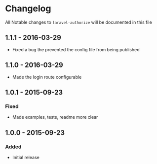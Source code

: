 # Changelog

All Notable changes to `laravel-authorize` will be documented in this file

## 1.1.1 - 2016-03-29
- Fixed a bug the prevented the config file from being published

## 1.1.0 - 2016-03-29
- Made the login route configurable

## 1.0.1 - 2015-09-23

### Fixed
- Made examples, tests, readme more clear

## 1.0.0 - 2015-09-23

### Added
- Initial release

